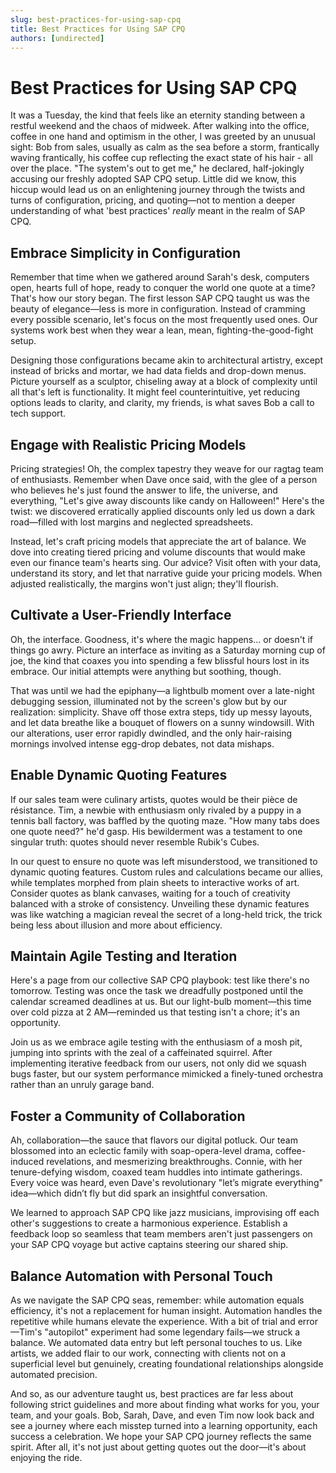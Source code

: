 ```yaml
---
slug: best-practices-for-using-sap-cpq
title: Best Practices for Using SAP CPQ
authors: [undirected]
---
```



# Best Practices for Using SAP CPQ

It was a Tuesday, the kind that feels like an eternity standing between a restful weekend and the chaos of midweek. After walking into the office, coffee in one hand and optimism in the other, I was greeted by an unusual sight: Bob from sales, usually as calm as the sea before a storm, frantically waving frantically, his coffee cup reflecting the exact state of his hair - all over the place. "The system's out to get me," he declared, half-jokingly accusing our freshly adopted SAP CPQ setup. Little did we know, this hiccup would lead us on an enlightening journey through the twists and turns of configuration, pricing, and quoting—not to mention a deeper understanding of what 'best practices' *really* meant in the realm of SAP CPQ.

## Embrace Simplicity in Configuration

Remember that time when we gathered around Sarah's desk, computers open, hearts full of hope, ready to conquer the world one quote at a time? That's how our story began. The first lesson SAP CPQ taught us was the beauty of elegance—less is more in configuration. Instead of cramming every possible scenario, let's focus on the most frequently used ones. Our systems work best when they wear a lean, mean, fighting-the-good-fight setup.

Designing those configurations became akin to architectural artistry, except instead of bricks and mortar, we had data fields and drop-down menus. Picture yourself as a sculptor, chiseling away at a block of complexity until all that's left is functionality. It might feel counterintuitive, yet reducing options leads to clarity, and clarity, my friends, is what saves Bob a call to tech support.

## Engage with Realistic Pricing Models

Pricing strategies! Oh, the complex tapestry they weave for our ragtag team of enthusiasts. Remember when Dave once said, with the glee of a person who believes he's just found the answer to life, the universe, and everything, "Let's give away discounts like candy on Halloween!" Here's the twist: we discovered erratically applied discounts only led us down a dark road—filled with lost margins and neglected spreadsheets.

Instead, let's craft pricing models that appreciate the art of balance. We dove into creating tiered pricing and volume discounts that would make even our finance team's hearts sing. Our advice? Visit often with your data, understand its story, and let that narrative guide your pricing models. When adjusted realistically, the margins won't just align; they'll flourish.

## Cultivate a User-Friendly Interface

Oh, the interface. Goodness, it's where the magic happens... or doesn't if things go awry. Picture an interface as inviting as a Saturday morning cup of joe, the kind that coaxes you into spending a few blissful hours lost in its embrace. Our initial attempts were anything but soothing, though.

That was until we had the epiphany—a lightbulb moment over a late-night debugging session, illuminated not by the screen's glow but by our realization: simplicity. Shave off those extra steps, tidy up messy layouts, and let data breathe like a bouquet of flowers on a sunny windowsill. With our alterations, user error rapidly dwindled, and the only hair-raising mornings involved intense egg-drop debates, not data mishaps. 

## Enable Dynamic Quoting Features

If our sales team were culinary artists, quotes would be their pièce de résistance. Tim, a newbie with enthusiasm only rivaled by a puppy in a tennis ball factory, was baffled by the quoting maze. "How many tabs does one quote need?" he'd gasp. His bewilderment was a testament to one singular truth: quotes should never resemble Rubik's Cubes.

In our quest to ensure no quote was left misunderstood, we transitioned to dynamic quoting features. Custom rules and calculations became our allies, while templates morphed from plain sheets to interactive works of art. Consider quotes as blank canvases, waiting for a touch of creativity balanced with a stroke of consistency. Unveiling these dynamic features was like watching a magician reveal the secret of a long-held trick, the trick being less about illusion and more about efficiency.

## Maintain Agile Testing and Iteration

Here's a page from our collective SAP CPQ playbook: test like there's no tomorrow. Testing was once the task we dreadfully postponed until the calendar screamed deadlines at us. But our light-bulb moment—this time over cold pizza at 2 AM—reminded us that testing isn't a chore; it's an opportunity.

Join us as we embrace agile testing with the enthusiasm of a mosh pit, jumping into sprints with the zeal of a caffeinated squirrel. After implementing iterative feedback from our users, not only did we squash bugs faster, but our system performance mimicked a finely-tuned orchestra rather than an unruly garage band.

## Foster a Community of Collaboration

Ah, collaboration—the sauce that flavors our digital potluck. Our team blossomed into an eclectic family with soap-opera-level drama, coffee-induced revelations, and mesmerizing breakthroughs. Connie, with her tenure-defying wisdom, coaxed team huddles into intimate gatherings. Every voice was heard, even Dave's revolutionary "let’s migrate everything" idea—which didn’t fly but did spark an insightful conversation.

We learned to approach SAP CPQ like jazz musicians, improvising off each other's suggestions to create a harmonious experience. Establish a feedback loop so seamless that team members aren't just passengers on your SAP CPQ voyage but active captains steering our shared ship.

## Balance Automation with Personal Touch

As we navigate the SAP CPQ seas, remember: while automation equals efficiency, it's not a replacement for human insight. Automation handles the repetitive while humans elevate the experience. With a bit of trial and error—Tim's "autopilot" experiment had some legendary fails—we struck a balance. We automated data entry but left personal touches to us. Like artists, we added flair to our work, connecting with clients not on a superficial level but genuinely, creating foundational relationships alongside automated precision.

And so, as our adventure taught us, best practices are far less about following strict guidelines and more about finding what works for you, your team, and your goals. Bob, Sarah, Dave, and even Tim now look back and see a journey where each misstep turned into a learning opportunity, each success a celebration. We hope your SAP CPQ journey reflects the same spirit. After all, it's not just about getting quotes out the door—it's about enjoying the ride.